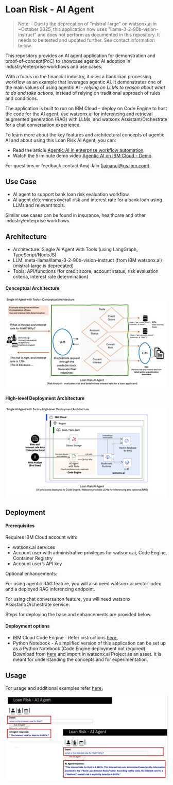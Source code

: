 # Loan Risk - AI Agent

> Note: - Due to the deprecation of "mistral-large" on watsonx.ai in ~October 2025, this application now uses "llama-3-2-90b-vision-instruct" and does not perform as documented in this repository. It needs to be tested and updated further. See contact information below.

This repository provides an AI agent application for demonstration and proof-of-concept(PoC) to showcase agentic AI adoption in industry/enterprise workflows and use cases.

With a focus on the financial industry, it uses a bank loan processing workflow as an example that leverages agentic AI. It demonstrates one of the main values of using agentic AI - _relying on LLMs to reason about what to do and take actions_, instead of relying on traditional approach of rules and conditions. 

The application is built to run on IBM Cloud – deploy on Code Engine to host the code for the AI agent, use watsonx.ai for inferencing and retrieval augmented generation (RAG) with LLMs, and watsonx Assistant/Orchestrate for a chat conversation experience.

To learn more about the key features and architectural concepts of agentic AI and about using this Loan Risk AI Agent, you can: 

- Read the article [Agentic AI in enterprise workflow automation](https://developer.ibm.com/articles/agentic-ai-workflow-automation/).
- Watch the 5-minute demo video [Agentic AI on IBM Cloud - Demo](https://mediacenter.ibm.com/media/Agentic+AI+on+IBM+Cloud+-+Demo+Video/1_kn6kvqmz).

For questions or feedback contact Anuj Jain (jainanuj@us.ibm.com).

## Use Case
+ AI agent to support bank loan risk evaluation workflow.
+ AI agent determines overall risk and interest rate for a bank loan using LLMs and relevant tools.

Similar use cases can be found in insurance, healthcare and other industry/enterprise workflows.


## Architecture
+ Architecture: Single AI Agent with Tools (using LangGraph, TypeScript/NodeJS)
+ LLM: meta-llama/llama-3-2-90b-vision-instruct (from IBM watsonx.ai) (mistral-large is deprecated)
+ Tools: API/functions (for credit score, account status, risk evaluation criteria, interest rate determination)

#### Conceptual Architecture
![Conceptual architecture](artifacts/architecture/LoanRisk-Single-AI-Agent-Conceptual.png)

#### High-level Deployment Architecture
![High-level deployment architecture](artifacts/architecture/LoanRisk-Single-AI-Agent-Deployment.png)


## Deployment
#### Prerequisites
Requires IBM Cloud account with:
- watsonx.ai services
- Account user with administrative privileges for watsonx.ai, Code Engine, Container Registry
- Account user’s API key

Optional enhancements:

For using agentic RAG feature, you will also need watsonx.ai vector index and a deployed RAG inferencing endpoint. 

For using chat conversaiton feature, you will need watsonx Assistant/Orchestrate service.

Steps for deploying the base and enhancements are provided below.

#### Deployment options
- IBM Cloud Code Engine - Refer instructions [here.](artifacts/deployment/deployment-README.md)
- Python Notebook - A simplified version of this application can be set up as a Python Notebook (Code Engine deployment not required). Download from [here](artifacts/python-notebook/NB-ai-agent-loan-risk-demo-v1.ipynb) and import in watsonx.ai Project as an asset. It is meant for understanding the concepts and for experimentation.


## Usage
For usage and additional examples refer [here.](artifacts/usage-examples/usage-examples-README.md)

![Example usage screenshot](artifacts/usage-examples/UsageExample2.png)

  


